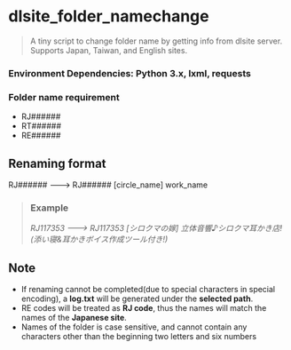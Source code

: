 # dlsite_folder_namechange
> A tiny script to change folder name by getting info from dlsite server.  
> Supports Japan, Taiwan, and English sites.
### Environment Dependencies: Python 3.x, lxml, requests  
### Folder name requirement   
* RJ######    
* RT######    
* RE######

## Renaming format     
RJ###### ---> RJ###### [circle_name] work_name  
> ### Example  
> *RJ117353 ---> RJ117353 [シロクマの嫁] 立体音響♪シロクマ耳かき店!(添い寝&耳かきボイス作成ツール付き!)*  
## Note
* If renaming cannot be completed(due to special characters in special encoding), a **log.txt** will be generated under the **selected path**.
* RE codes will be treated as **RJ code**, thus the names will match the names of the **Japanese site**.
* Names of the folder is case sensitive, and cannot contain any characters other than the beginning two letters and six numbers
